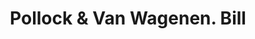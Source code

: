 ---
doi: 10.7916/D873831Z
date_other: '1870'
date_other_textual: 1870-1879
form: printed ephemera
genre:
- Invoices
name:
- Pollock & Van Wagenen
object_in_context_url: https://biggert.cul.columbia.edu/items/view/ave_biggert_01096
subject_hierarchical_geographic:
- New York, New York, United States
subject_name:
- Pollock & Van Wagenen
title: Pollock & Van Wagenen. Bill
sort_title: Pollock & Van Wagenen. Bill
call_number: ave_biggert_01096
coordinates:
- 40.71277777777778,-74.00583333333333
pid: ave_biggert_01096
identifiers: ave_biggert_01096
permalink: /biggert/ave_biggert_01096/
layout: iiif-image-page
---